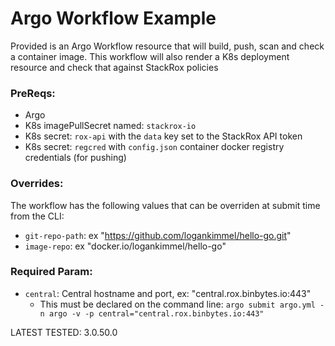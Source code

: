 # Argo Workflow Example 
 
Provided is an Argo Workflow resource that will build, push, scan and check a container image. 
This workflow will also render a K8s deployment resource and check that against StackRox policies
 
### PreReqs:
* Argo
* K8s imagePullSecret named: `stackrox-io`
* K8s secret: `rox-api` with the `data` key set to the StackRox API token
* K8s secret: `regcred` with `config.json` container docker registry credentials (for pushing) 
  
### Overrides:
The workflow has the following values that can be overriden at submit time from the CLI:
* `git-repo-path`: ex "https://github.com/logankimmel/hello-go.git"
* `image-repo`: ex "docker.io/logankimmel/hello-go"

### Required Param:
* `central`: Central hostname and port, ex: "central.rox.binbytes.io:443"
  * This must be declared on the command line: 
    `argo submit argo.yml -n argo -v -p central="central.rox.binbytes.io:443"`
 
 LATEST TESTED: 3.0.50.0